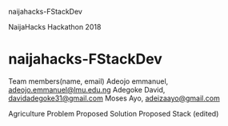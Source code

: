 naijahacks-FStackDev

NaijaHacks Hackathon 2018
# naijahacks-FStackDev
Team members(name, email)
Adeojo emmanuel, adeojo.emmanuel@lmu.edu.ng
Adegoke David,  davidadegoke31@gmail.com
Moses Ayo, adeizaayo@gmail.com

Agriculture
Problem
Proposed Solution
Proposed Stack (edited)
